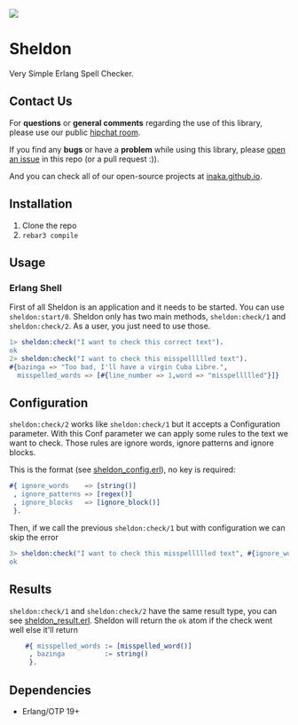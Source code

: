 ![](http://i.giphy.com/M3EZtLUDLsYP6.gif)

# Sheldon

Very Simple Erlang Spell Checker.

## Contact Us
For **questions** or **general comments** regarding the use of this library,
please use our public [hipchat room](http://inaka.net/hipchat).

If you find any **bugs** or have a **problem** while using this library, please
[open an issue](https://github.com/inaka/sheldon/issues/new) in this repo
(or a pull request :)).

And you can check all of our open-source projects at [inaka.github.io](http://inaka.github.io).

## Installation

1. Clone the repo
2. `rebar3 compile`

## Usage

### Erlang Shell

First of all Sheldon is an application and it needs to be started. You can use `sheldon:start/0`.
Sheldon only has two main methods, `sheldon:check/1` and `sheldon:check/2`. As a user, you just need to use those.

```erlang
1> sheldon:check("I want to check this correct text").
ok
2> sheldon:check("I want to check this misspellllled text").
#{bazinga => "Too bad, I'll have a virgin Cuba Libre.",
  misspelled_words => [#{line_number => 1,word => "misspellllled"}]}
```

## Configuration

`sheldon:check/2` works like `sheldon:check/1` but it accepts a Configuration parameter.
With this Conf parameter we can apply some rules to the text we want to check. Those rules are ignore words, ignore patterns and ignore blocks.

This is the format (see [sheldon_config.erl](https://github.com/inaka/sheldon/blob/master/src/sheldon_config.erl)), no key is required:

```erlang
#{ ignore_words    => [string()]
 , ignore_patterns => [regex()]
 , ignore_blocks   => [ignore_block()]
 }.
```
Then, if we call the previous `sheldon:check/1` but with configuration we can skip the error

```erlang
3> sheldon:check("I want to check this misspellllled text", #{ignore_words => ["misspellllled"]}).
ok
```

## Results

`sheldon:check/1` and `sheldon:check/2` have the same result type, you can see [sheldon_result.erl](https://github.com/inaka/sheldon/blob/master/src/sheldon_result.erl). Sheldon will return the `ok` atom if the check went well else it'll return
```erlang
    #{ misspelled_words := [misspelled_word()]
     , bazinga          := string()
     }.
```

## Dependencies

- Erlang/OTP 19+
